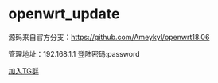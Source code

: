 # openwrt_update

源码来自官方分支：https://github.com/Ameykyl/openwrt18.06

管理地址：192.168.1.1   登陆密码:password

[加入TG群]( https://t.me/ArisMantos)
  
  
  
  
  
  
  
  
  
  
  
  
  
  
  
  
  
  
  
  
  
  
  
  
  
  
  
  
  
  
  
  

[B]: https://t.me/joinchat/MHkJCxH8gUdV4UFBrxw_Ow


